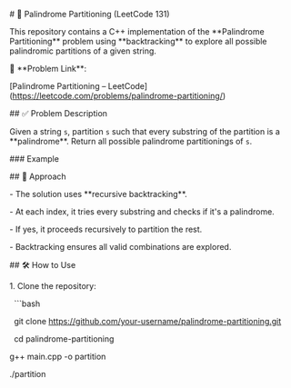 \# 🔁 Palindrome Partitioning (LeetCode 131)



This repository contains a C++ implementation of the \*\*Palindrome Partitioning\*\* problem using \*\*backtracking\*\* to explore all possible palindromic partitions of a given string.



🔗 \*\*Problem Link\*\*:  

\[Palindrome Partitioning – LeetCode](https://leetcode.com/problems/palindrome-partitioning/)



\## ✅ Problem Description



Given a string `s`, partition `s` such that every substring of the partition is a \*\*palindrome\*\*. Return all possible palindrome partitionings of `s`.



\### Example





\## 🧠 Approach



\- The solution uses \*\*recursive backtracking\*\*.

\- At each index, it tries every substring and checks if it's a palindrome.

\- If yes, it proceeds recursively to partition the rest.

\- Backtracking ensures all valid combinations are explored.



\## 🛠️ How to Use



1\. Clone the repository:

&nbsp;  ```bash

&nbsp;  git clone https://github.com/your-username/palindrome-partitioning.git

&nbsp;  cd palindrome-partitioning

g++ main.cpp -o partition

./partition



